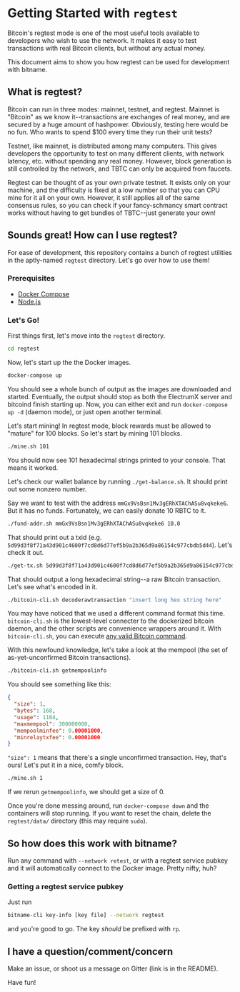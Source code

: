# Getting Started with `regtest`

Bitcoin's regtest mode is one of the most useful tools available to developers who wish to use the network. It makes it easy to test transactions with real Bitcoin clients, but without any actual money.

This document aims to show you how regtest can be used for development with bitname.

## What is regtest?

Bitcoin can run in three modes: mainnet, testnet, and regtest. Mainnet is "Bitcoin" as we know it--transactions are exchanges of real money, and are secured by a huge amount of hashpower. Obviously, testing here would be no fun. Who wants to spend $100 every time they run their unit tests?

Testnet, like mainnet, is distributed among many computers. This gives developers the opportunity to test on many different clients, with network latency, etc. without spending any real money. However, block generation is still controlled by the network, and TBTC can only be acquired from faucets.

Regtest can be thought of as your own private testnet. It exists only on your machine, and the difficulty is fixed at a low number so that you can CPU mine for it all on your own. However, it still applies all of the same consensus rules, so you can check if your fancy-schmancy smart contract works without having to get bundles of TBTC--just generate your own!

## Sounds great! How can I use regtest?

For ease of development, this repository contains a bunch of regtest utilities in the aptly-named `regtest` directory. Let's go over how to use them!

### Prerequisites

* [Docker Compose](https://docs.docker.com/compose/install/)
* [Node.js](https://nodejs.org/en/)

### Let's Go!

First things first, let's move into the `regtest` directory.

```bash
cd regtest
```

Now, let's start up the the Docker images.

```bash
docker-compose up
```

You should see a whole bunch of output as the images are downloaded and started. Eventually, the output should stop as both the ElectrumX server and bitcoind finish starting up. Now, you can either exit and run `docker-compose up -d` (daemon mode), or just open another terminal.

Let's start mining! In regtest mode, block rewards must be allowed to "mature" for 100 blocks. So let's start by mining 101 blocks.

```bash
./mine.sh 101
```

You should now see 101 hexadecimal strings printed to your console. That means it worked.

Let's check our wallet balance by running `./get-balance.sh`. It should print out some nonzero number.

Say we want to test with the address `mmGx9VsBsn1Mv3gERhXTAChASu8vqkeke6`. But it has no funds. Fortunately, we can easily donate 10 RBTC to it.

```bash
./fund-addr.sh mmGx9VsBsn1Mv3gERhXTAChASu8vqkeke6 10.0
```

That should print out a txid (e.g. `5d99d3f8f71a43d901c4600f7cd8d6d77ef5b9a2b365d9a86154c977cbdb5d44`). Let's check it out.

```bash
./get-tx.sh 5d99d3f8f71a43d901c4600f7cd8d6d77ef5b9a2b365d9a86154c977cbdb5d44
```

That should output a long hexadecimal string--a raw Bitcoin transaction. Let's see what's encoded in it.

```bash
./bitcoin-cli.sh decoderawtransaction "insert long hex string here"
```

You may have noticed that we used a different command format this time. `bitcoin-cli.sh` is the lowest-level connecter to the dockerized bitcoin daemon, and the other scripts are convenience wrappers around it. With `bitcoin-cli.sh`, you can execute [any valid Bitcoin command](https://en.bitcoin.it/wiki/Original_Bitcoin_client/API_calls_list).

With this newfound knowledge, let's take a look at the mempool (the set of as-yet-unconfirmed Bitcoin transactions).

```bash
./bitcoin-cli.sh getmempoolinfo
```

You should see something like this:

```json
{
  "size": 1,
  "bytes": 168,
  "usage": 1184,
  "maxmempool": 300000000,
  "mempoolminfee": 0.00001000,
  "minrelaytxfee": 0.00001000
}
```

`"size": 1` means that there's a single unconfirmed transaction. Hey, that's ours! Let's put it in a nice, comfy block.

```bash
./mine.sh 1
```

If we rerun `getmempoolinfo`, we should get a size of 0.

Once you're done messing around, run `docker-compose down` and the containers will stop running. If you want to reset the chain, delete the `regtest/data/` directory (this may require `sudo`).

## So how does this work with bitname?

Run any command with `--network retest`, or with a regtest service pubkey and it will automatically connect to the Docker image. Pretty nifty, huh?

### Getting a regtest service pubkey

Just run

```bash
bitname-cli key-info [key file] --network regtest
```

and you're good to go. The key *should* be prefixed with `rp`.

## I have a question/comment/concern

Make an issue, or shoot us a message on Gitter (link is in the README).

Have fun!

